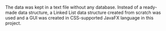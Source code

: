 The data was kept in a text file without any database.
Instead of a ready-made data structure, a Linked List data structure created from scratch was used and a GUI was created in CSS-supported JavaFX language in this project.
